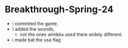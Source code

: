 # Breakthrough-Spring-24
* i commited the game, 
* I added the sounds, 
    - not the ones winikka used there widely different.
* i made bat the usa flag

